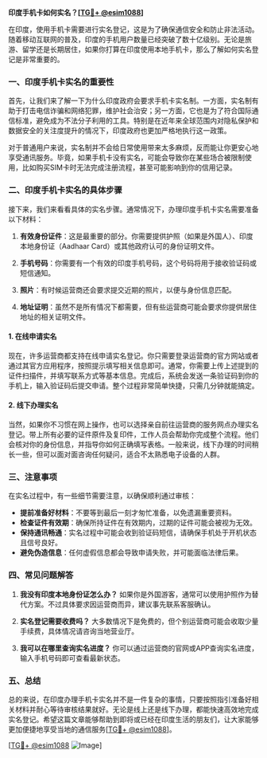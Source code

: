 **印度手机卡如何实名？[[TG💪+ @esim1088](https://t.me/s/esim1088)]**

在印度，使用手机卡需要进行实名登记，这是为了确保通信安全和防止非法活动。随着移动互联网的普及，印度的手机用户数量已经突破了数十亿级别。无论是旅游、留学还是长期居住，如果你打算在印度使用本地手机卡，那么了解如何实名登记是非常重要的。

### 一、印度手机卡实名的重要性

首先，让我们来了解一下为什么印度政府会要求手机卡实名制。一方面，实名制有助于打击电信诈骗和网络犯罪，维护社会治安；另一方面，它也是为了符合国际通信标准，避免成为不法分子利用的工具。特别是在近年来全球范围内对隐私保护和数据安全的关注度提升的情况下，印度政府也更加严格地执行这一政策。

对于普通用户来说，实名制并不会给日常使用带来太多麻烦，反而能让你更安心地享受通讯服务。毕竟，如果手机卡没有实名，可能会导致你在某些场合被限制使用，比如购买SIM卡时无法完成注册流程，甚至可能影响到你的信用记录。

### 二、印度手机卡实名的具体步骤

接下来，我们来看看具体的实名步骤。通常情况下，办理印度手机卡实名需要准备以下材料：

1. **有效身份证件**：这是最重要的部分。你需要提供护照（如果是外国人）、印度本地身份证（Aadhaar Card）或其他政府认可的身份证明文件。
   
2. **手机号码**：你需要有一个有效的印度手机号码，这个号码将用于接收验证码或短信通知。

3. **照片**：有时候运营商还会要求提交近期的照片，以便与身份信息匹配。

4. **地址证明**：虽然不是所有情况下都需要，但有些运营商可能会要求你提供居住地址的相关证明文件。

#### 1. 在线申请实名

现在，许多运营商都支持在线申请实名登记。你只需要登录运营商的官方网站或者通过其官方应用程序，按照提示填写相关信息即可。通常，你需要上传上述提到的证件扫描件，并填写联系方式等基本信息。完成后，系统会发送一条验证码到你的手机上，输入验证码后提交申请。整个过程非常简单快捷，只需几分钟就能搞定。

#### 2. 线下办理实名

当然，如果你不习惯在网上操作，也可以选择亲自前往运营商的服务网点办理实名登记。带上所有必要的证件原件及复印件，工作人员会帮助你完成整个流程。他们会核对你的身份信息，并指导你如何正确填写表格。一般来说，线下办理的时间稍长一些，但可以面对面咨询任何疑问，适合不太熟悉电子设备的人群。

### 三、注意事项

在实名过程中，有一些细节需要注意，以确保顺利通过审核：

- **提前准备好材料**：不要等到最后一刻才匆忙准备，以免遗漏重要资料。
- **检查证件有效期**：确保所持证件在有效期内，过期的证件可能会被视为无效。
- **保持通讯畅通**：实名过程中可能会收到验证码短信，请确保手机处于开机状态且信号良好。
- **避免伪造信息**：任何虚假信息都会导致申请失败，并可能面临法律后果。

### 四、常见问题解答

1. **我没有印度本地身份证怎么办？**
   如果你是外国游客，通常可以使用护照作为替代方案。不过具体要求因运营商而异，建议事先联系客服确认。

2. **实名登记需要收费吗？**
   大多数情况下是免费的，但个别运营商可能会收取少量手续费，具体情况请咨询当地营业厅。

3. **我可以在哪里查询实名进度？**
   你可以通过运营商的官网或APP查询实名进度，输入手机号码即可查看最新状态。

### 五、总结

总的来说，在印度办理手机卡实名并不是一件复杂的事情，只要按照指引准备好相关材料并耐心等待审核结果就好。无论是线上还是线下办理，都能快速高效地完成实名登记。希望这篇文章能够帮助到即将或已经在印度生活的朋友们，让大家能够更加便捷地享受当地的通信服务[[TG💪+ @esim1088](https://t.me/s/esim1088)]。

[[TG💪+ @esim1088](https://t.me/s/esim1088) ![Image](https://i.postimg.cc/4NQfJmqS/Snipaste-2025-05-13-00-14-12.png)]